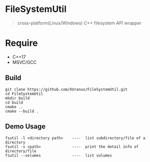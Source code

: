 # FileSystemUtil
 > cross-platform(Linux/Windows) C++ filesystem API wrapper

# Require
 - C++17
 - MSVC/GCC

## Build
```
git clone https://github.com/XUranus/FileSystemUtil.git
cd FileSystemUtil
mkdir build
cd build
cmake ..
cmake --build .
```

## Demo Usage
```
fsutil -l <directory path>    ----  list subdirectory/file of a directory
fsutil -s <path>              ----  print the detail info of directory/file
fsutil --volumes			  ----  list volumes
```